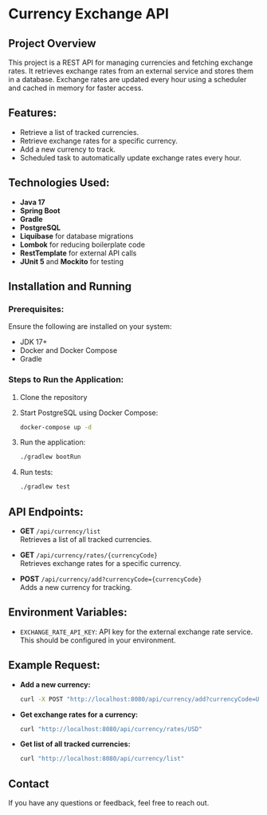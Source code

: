 # Currency Exchange API

## Project Overview
This project is a REST API for managing currencies and fetching exchange rates. It retrieves exchange rates from an external service and stores them in a database. Exchange rates are updated every hour using a scheduler and cached in memory for faster access.

## Features:
- Retrieve a list of tracked currencies.
- Retrieve exchange rates for a specific currency.
- Add a new currency to track.
- Scheduled task to automatically update exchange rates every hour.

## Technologies Used:
- **Java 17**
- **Spring Boot**
- **Gradle**
- **PostgreSQL**
- **Liquibase** for database migrations
- **Lombok** for reducing boilerplate code
- **RestTemplate** for external API calls
- **JUnit 5** and **Mockito** for testing

## Installation and Running

### Prerequisites:
Ensure the following are installed on your system:
- JDK 17+
- Docker and Docker Compose
- Gradle

### Steps to Run the Application:
1. Clone the repository
  

2. Start PostgreSQL using Docker Compose:
    ```bash
    docker-compose up -d
    ```

3. Run the application:
    ```bash
    ./gradlew bootRun
    ```

4. Run tests:
    ```bash
    ./gradlew test
    ```

## API Endpoints:
- **GET** `/api/currency/list`  
  Retrieves a list of all tracked currencies.

- **GET** `/api/currency/rates/{currencyCode}`  
  Retrieves exchange rates for a specific currency.

- **POST** `/api/currency/add?currencyCode={currencyCode}`  
  Adds a new currency for tracking.

## Environment Variables:
- `EXCHANGE_RATE_API_KEY`: API key for the external exchange rate service. This should be configured in your environment.

## Example Request:
- **Add a new currency:**
    ```bash
    curl -X POST "http://localhost:8080/api/currency/add?currencyCode=USD"
    ```

- **Get exchange rates for a currency:**
    ```bash
    curl "http://localhost:8080/api/currency/rates/USD"
    ```

- **Get list of all tracked currencies:**
    ```bash
    curl "http://localhost:8080/api/currency/list"
    ```

## Contact
If you have any questions or feedback, feel free to reach out.